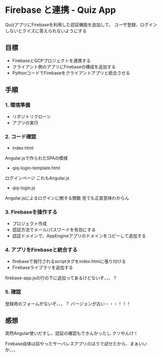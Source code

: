 # Firebase と連携 - Quiz App

QuizアプリにFirebaseを利用した認証機能を追加して、
ユーザ登録、ログインしないとクイズに答えられないようにする

## 目標

- FirebaseとGCPプロジェクトを連携する
- クライアント側のアプリにFirebaseの構成を追加する
- PythonコードでFirebaseをクライアントアプリと統合させる

## 手順

### 1. 環境準備

- リポジトリクローン
- アプリの実行

### 2. コード確認

- index.html

Angular.jsで作られたSPAの模様

- qiq-login-template.html

ログインページ これもAngular.js

- qiq-login.js

Angular.jsによるログインに関する関数
見ても正直意味わからん

### 3. Firebaseを操作する

- プロジェクト作成
- 認証方法でメール/パスワードを有効にする
- 認証ドメインで、AppEngineアプリのドメインをコピーして追加する

### 4. アプリをFirebaseと統合する

- firebaseで発行されるscriptタグをindex.htmlに張り付ける
- Firebaseライブラリを追加する

firebase-app.jsの行の下に追加ってあるけどないぞ、、、？

### 5. 確認

登録用のフォームがないぞ、、、？
バージョンが古い・・・！！！

## 感想

突然Angular使いだすし、認証の確認もできんかったし
クソやんけ！

Firebase自体は前やったサーバレスアプリのほうで試せたから、まぁいいか、、、
